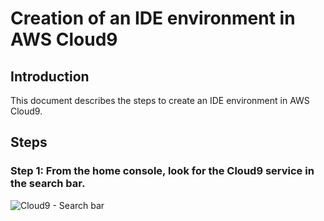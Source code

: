 # Creation of an IDE environment in AWS Cloud9

## Introduction

This document describes the steps to create an IDE environment in AWS Cloud9.

## Steps

### Step 1: From the home console, look for the Cloud9 service in the search bar.

![Cloud9 - Search bar](/images/cloud9_searchbar.png)
